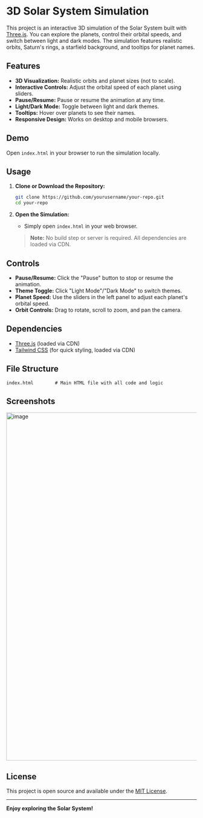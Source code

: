 # 3D Solar System Simulation

This project is an interactive 3D simulation of the Solar System built with [Three.js](https://threejs.org/). You can explore the planets, control their orbital speeds, and switch between light and dark modes. The simulation features realistic orbits, Saturn's rings, a starfield background, and tooltips for planet names.

## Features

- **3D Visualization:** Realistic orbits and planet sizes (not to scale).
- **Interactive Controls:** Adjust the orbital speed of each planet using sliders.
- **Pause/Resume:** Pause or resume the animation at any time.
- **Light/Dark Mode:** Toggle between light and dark themes.
- **Tooltips:** Hover over planets to see their names.
- **Responsive Design:** Works on desktop and mobile browsers.

## Demo

Open `index.html` in your browser to run the simulation locally.

## Usage

1. **Clone or Download the Repository:**
    ```bash
    git clone https://github.com/yourusername/your-repo.git
    cd your-repo
    ```

2. **Open the Simulation:**
    - Simply open `index.html` in your web browser.

    > **Note:** No build step or server is required. All dependencies are loaded via CDN.

## Controls

- **Pause/Resume:** Click the "Pause" button to stop or resume the animation.
- **Theme Toggle:** Click "Light Mode"/"Dark Mode" to switch themes.
- **Planet Speed:** Use the sliders in the left panel to adjust each planet's orbital speed.
- **Orbit Controls:** Drag to rotate, scroll to zoom, and pan the camera.

## Dependencies

- [Three.js](https://threejs.org/) (loaded via CDN)
- [Tailwind CSS](https://tailwindcss.com/) (for quick styling, loaded via CDN)

## File Structure

```
index.html        # Main HTML file with all code and logic
```

## Screenshots

<img width="1919" height="922" alt="image" src="https://github.com/user-attachments/assets/1a3faa20-3ac9-4748-a433-bf4871c77473" />
 <!-- Add a screenshot if available -->

## License

This project is open source and available under the [MIT License](LICENSE).

---

**Enjoy exploring the Solar System!**
